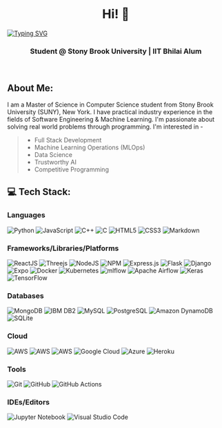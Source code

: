 <!--
### Hi there 👋
**thota-sasanth/thota-sasanth** is a ✨ _special_ ✨ repository because its `README.md` (this file) appears on your GitHub profile.

Here are some ideas to get you started:

- 🔭 I’m currently working on ...
- 🌱 I’m currently learning ...
- 👯 I’m looking to collaborate on ...
- 🤔 I’m looking for help with ...
- 💬 Ask me about ...
- 📫 How to reach me: ...
- 😄 Pronouns: ...
- ⚡ Fun fact: ...
-->

<h1 align="center"> Hi! 👋</br> 
</h1>
<a href="https://git.io/typing-svg"><img src="https://readme-typing-svg.herokuapp.com?font=Fira+Code&duration=3000&pause=500&center=true&width=835&lines=I'm+Sasanth+Thota;Software+Engineer;Nice+to+meet+you+!" alt="Typing SVG" /></a>
<h3 align="center"> Student @ Stony Brook University | IIT Bhilai Alum </h3>
<p align="center">
<a href="https://www.linkedin.com/in/sasanththota/" target="_blank"><img alt="" src="https://img.shields.io/badge/LinkedIn-%2320232a?logo=linkedin&logoColor=0A66C2&style=for-the-badge" style="vertical-align:center" /></a>
<a href="https://github.com/thota-sasanth" target="_blank"><img alt="" src="https://img.shields.io/badge/GitHub-%2320232a?style=for-the-badge&logo=Github&logoColor=white" style="vertical-align:center" /></a>
<a href="mailto:thotasasanth@gmail.com" target="_blank"><img alt="" src="https://img.shields.io/badge/Gmail-%2320232a?style=for-the-badge&logo=gmail&logoColor=white" style="vertical-align:center" /></a>
</p>

## About Me:
I am a Master of Science in Computer Science student from Stony Brook University (SUNY), New York. I have practical industry experience in the fields of Software Engineering & Machine Learning. I'm passionate about solving real world problems through programming. I'm interested in -

> * Full Stack Development <br>
> * Machine Learning Operations (MLOps) <br>
> * Data Science <br>
> * Trustworthy AI <br>
> * Competitive Programming <br>

## 💻 Tech Stack:
### Languages
![Python](https://img.shields.io/badge/-Python-%2320232a?style=for-the-badge&logo=python)
![JavaScript](https://img.shields.io/badge/-JavaScript-%2320232a?style=for-the-badge&logo=javascript)
![C++](https://img.shields.io/badge/c++-%2320232a.svg?style=for-the-badge&logo=c%2B%2B&logoColor=white)
![C](https://img.shields.io/badge/c-%2320232a?style=for-the-badge&logo=c&logoColor=white)
![HTML5](https://img.shields.io/badge/-HTML5-%2320232a?style=for-the-badge&logo=html5)
![CSS3](https://img.shields.io/badge/-CSS3-%2320232a?style=for-the-badge&logo=css3)
![Markdown](https://img.shields.io/badge/-Markdown-%2320232a?style=for-the-badge&logo=markdown)


### Frameworks/Libraries/Platforms
![ReactJS](https://img.shields.io/badge/-React.JS-%2320232a?style=for-the-badge&logo=react)
![Threejs](https://img.shields.io/badge/-D3.JS-%2320232a?style=for-the-badge&logo=d3.js)
![NodeJS](https://img.shields.io/badge/-NodeJS-%2320232a?style=for-the-badge&logo=node.js&logoColor=pink)
![NPM](https://img.shields.io/badge/NPM-%2320232a.svg?style=for-the-badge&logo=npm&logoColor=white)
![Express.js](https://img.shields.io/badge/-ExpressJS-%2320232a?style=for-the-badge&logo=express)
![Flask](https://img.shields.io/badge/-Flask-%2320232a?style=for-the-badge&logo=flask)
![Django](https://img.shields.io/badge/-Django-%2320232a?style=for-the-badge&logo=django)
![Expo](https://img.shields.io/badge/expo-%2320232a?style=for-the-badge&logo=expo&logoColor=#D04A37)
![Docker](https://img.shields.io/badge/docker-%2320232a.svg?style=for-the-badge&logo=docker&logoColor=white)
![Kubernetes](https://img.shields.io/badge/kubernetes-%2320232a.svg?style=for-the-badge&logo=kubernetes&logoColor=white)
![mlflow](https://img.shields.io/badge/mlflow-%2320232a.svg?style=for-the-badge&logo=numpy&logoColor=blue)
![Apache Airflow](https://img.shields.io/badge/Apache%20Airflow-%2320232a?style=for-the-badge&logo=Apache%20Airflow&logoColor=white)
![Keras](https://img.shields.io/badge/Keras-%2320232a.svg?style=for-the-badge&logo=Keras&logoColor=white)
![TensorFlow](https://img.shields.io/badge/TensorFlow-%2320232a.svg?style=for-the-badge&logo=TensorFlow&logoColor=white)


### Databases
![MongoDB](https://img.shields.io/badge/-MongoDB-%2320232a?style=for-the-badge&logo=mongodb)
![IBM DB2](https://img.shields.io/badge/-IBM_DB2-%2320232a?style=for-the-badge&logo=ibm&logoColor=white)
![MySQL](https://img.shields.io/badge/-MySQL-%2320232a?style=for-the-badge&logo=mysql&logoColor=white)
![PostgreSQL](https://img.shields.io/badge/-PostgreSQL-%2320232a?style=for-the-badge&logo=postgresql&logoColor=white)
![Amazon DynamoDB](https://img.shields.io/badge/-Amazon_DynamoDB-%2320232a?style=for-the-badge&logo=Amazon%20DynamoDB)
![SQLite](https://img.shields.io/badge/sqlite-%2320232a.svg?style=for-the-badge&logo=sqlite&logoColor=white)


### Cloud
![AWS](https://img.shields.io/badge/-AWS-%2320232a?style=for-the-badge&logo=amazon-aws&logoColor=orange)
![AWS](https://img.shields.io/badge/-AWS%20Lambda-%2320232a?style=for-the-badge&logo=amazon-aws&logoColor=orange)
![AWS](https://img.shields.io/badge/-AWS%20SageMaker-%2320232a?style=for-the-badge&logo=amazon-aws&logoColor=orange)
![Google Cloud](https://img.shields.io/badge/Google%20Cloud-%2320232a.svg?style=for-the-badge&logo=google-cloud&logoColor=white)
![Azure](https://img.shields.io/badge/azure-%2320232a.svg?style=for-the-badge&logo=microsoftazure&logoColor=white)
![Heroku](https://img.shields.io/badge/-Heroku-%2320232a?style=for-the-badge&logo=heroku)



### Tools
![Git](https://img.shields.io/badge/-Git-%2320232a?style=for-the-badge&logo=git)
![GitHub](https://img.shields.io/badge/-GitHub-%2320232a?style=for-the-badge&logo=github)
![GitHub Actions](https://img.shields.io/badge/-github%20actions-%2320232a?style=for-the-badge&logo=githubactions)


### IDEs/Editors
![Jupyter Notebook](https://img.shields.io/badge/jupyter-%2320232a.svg?style=for-the-badge&logo=jupyter&logoColor=white)
![Visual Studio Code](https://img.shields.io/badge/Visual%20Studio%20Code-%2320232a.svg?style=for-the-badge&logo=visual-studio-code&logoColor=white)



